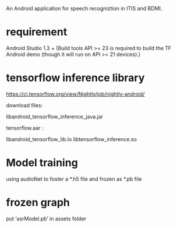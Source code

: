 An Android application for speech recogniztion in ITIS and BDMI. 

# requirement

Android Studio 1.3 + (Build tools API >= 23 is required to build the TF Android
demo (though it will run on API >= 21 devices).)

# tensorflow inference library

https://ci.tensorflow.org/view/Nightly/job/nightly-android/

download files:

libandroid_tensorflow_inference_java.jar

tensorflow.aar : 

libandroid_tensorflow_lib.lo
libtensorflow_inference.so

# Model  training
using audioNet to foster a *.h5 file and frozen as *.pb file

# frozen graph
put ‘asrModel.pb’ in assets folder


